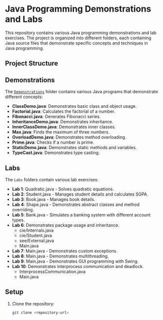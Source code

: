 # Java Programming Demonstrations and Labs

This repository contains various Java programming demonstrations and lab exercises. The project is organized into different folders, each containing Java source files that demonstrate specific concepts and techniques in Java programming.

## Project Structure

## Demonstrations

The [`Demonstrations`](Demonstrations ) folder contains various Java programs that demonstrate different concepts:

- **ClassDemo.java**: Demonstrates basic class and object usage.
- **Factorial.java**: Calculates the factorial of a number.
- **Fibonacci.java**: Generates Fibonacci series.
- **InheritanceDemo.java**: Demonstrates inheritance.
- **InnerClassDemo.java**: Demonstrates inner classes.
- **Max.java**: Finds the maximum of three numbers.
- **OverloadDemo.java**: Demonstrates method overloading.
- **Prime.java**: Checks if a number is prime.
- **StaticDemo.java**: Demonstrates static methods and variables.
- **TypeCast.java**: Demonstrates type casting.

## Labs

The `Labs` folders contain various lab exercises:

- **Lab 1**: Quadratic.java - Solves quadratic equations.
- **Lab 2**: Student.java - Manages student details and calculates SGPA.
- **Lab 3**: Book.java - Manages book details.
- **Lab 4**: Shape.java - Demonstrates abstract classes and method overriding.
- **Lab 5**: Bank.java - Simulates a banking system with different account types.
- **Lab 6**: Demonstrates package usage and inheritance.
  - cie/Internals.java
  - cie/Student.java
  - see/External.java
  - Main.java
- **Lab 7**: Main.java - Demonstrates custom exceptions.
- **Lab 8**: Main.java - Demonstrates multithreading.
- **Lab 9**: Main.java - Demonstrates GUI programming with Swing.
- **Lab 10**: Demonstrates interprocess communication and deadlock.
  - InterprocessCommunication.java
  - Main.java

## Setup

1. Clone the repository:
   ```sh
   git clone <repository-url>
